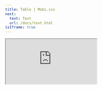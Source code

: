 ```yaml
---
title: Table | Mobi.css
next:
  text: Text
  url: /docs/text.html
isIframe: true
---
```


<iframe src="https://mobi-css.github.io/mobi-plugin-table/" class="site-iframe unit"></iframe>